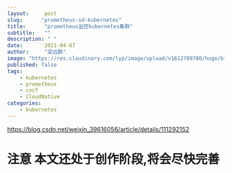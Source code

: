 ```yaml
---
layout:     post 
slug:      "prometheus-sd-kubernetes"
title:      "prometheus监控kubernetes集群"
subtitle:   ""
description: " "
date:       2021-04-07
author:     "梁远鹏"
image: "https://res.cloudinary.com/lyp/image/upload/v1612709780/hugo/blog.github.io/pexels-matt-hardy-2568001.jpg"
published: false
tags:
    - kubernetes
    - prometheus
    - cncf
    - CloudNative
categories: 
    - kubernetes
---  
```


https://blog.csdn.net/weixin_39616056/article/details/111292152

# 注意 本文还处于创作阶段,将会尽快完善